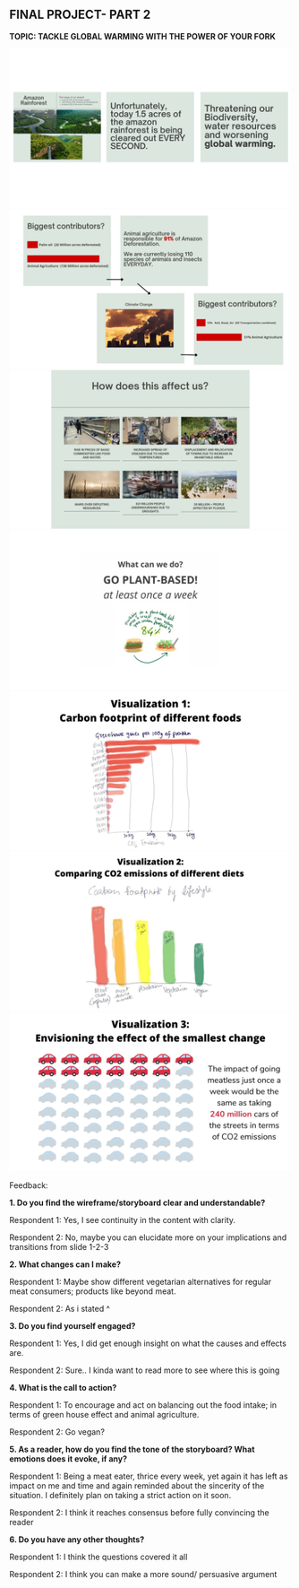 **FINAL PROJECT- PART 2**
----

**TOPIC: TACKLE GLOBAL WARMING WITH THE POWER OF YOUR FORK**

![1](1.1.jpg)
![2](2.1.jpg)
![3](3.1.jpg)
![4](4.jpg)
![5](5.jpg)
![6](6.jpg)
![7](7.jpg)

Feedback:

**1.	Do you find the wireframe/storyboard clear and understandable?**


Respondent 1: Yes, I see continuity in the content with clarity.

Respondent 2: No, maybe you can elucidate more on your implications and transitions from slide 1-2-3



**2.	What changes can I make?**


Respondent 1: Maybe show different vegetarian alternatives for regular meat consumers; products like beyond meat.

Respondent 2: As i stated ^



**3.	Do you find yourself engaged?**


Respondent 1:	Yes, I did get enough insight on what the causes and effects are.

Respondent 2: Sure.. I kinda want to read more to see where this is going



**4.	What is the call to action?**


Respondent 1: To encourage and act on balancing out the food intake; in terms of green house effect and animal agriculture.

Respondent 2: Go vegan?



**5.	As a reader, how do you find the tone of the storyboard? What emotions does it evoke, if any?**


Respondent 1: Being a meat eater, thrice every week, yet again it has left as impact on me and time and again reminded about the sincerity of the situation. I definitely plan on taking a strict action on it soon.

Respondent 2: I think it reaches consensus before fully convincing the reader



**6. Do you have any other thoughts?**


Respondent 1: I think the questions covered it all

Respondent 2: I think you can make a more sound/ persuasive argument

